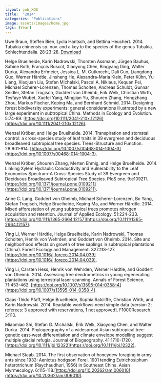 ```yaml
---
layout: pub_XGS
title:  "2014"
categories: "Publications"
image: assets/images/home.jpg
tags: [Year]
---
```

Uwe Braun, Steffen Bien, Lydia Hantsch, and Bettina Heuchert. 2014. Tubakia chinensis sp. nov. and a key to the species of the genus Tubakia. Schlechtendalia. 28:23-28. [Download](https://public.bibliothek.uni-halle.de/index.php/schlechtendalia/article/view/646)


Helge Bruelheide, Karin Nadrowski, Thorsten Assmann, Jürgen Bauhus, Sabine Both, François Buscot, Xiaoyong Chen, Bingyang Ding, Walter Durka, Alexandra Erfmeier, Jessica L. M. Gutknecht, Dali Guo, Liangdong Guo, Werner Härdtle, Jinsheng He, Alexandra-Maria Klein, Peter Kühn, Yu Liang, Xiaojuan Liu, Stefan Michalski, Pascal A. Niklaus, Kequan Pei, Michael Scherer-Lorenzen, Thomas Scholten, Andreas Schuldt, Gunnar Seidler, Stefan Trogisch, Goddert von Oheimb, Erik Welk, Christian Wirth, Tesfaye Wubet, Xuefei Yang, Mingjian Yu, Shouren Zhang, Hongzhang Zhou, Markus Fischer, Keping Ma, and Bernhard Schmid. 2014. Designing forest biodiversity experiments: general considerations illustrated by a new large experiment in subtropical China. Methods in Ecology and Evolution. 5:74-89. [https://doi.org/10.1111/2041-210x.12126](https://doi.org/10.1111/2041-210x.12126).


Wenzel Kröber, and Helge Bruelheide. 2014. Transpiration and stomatal control: a cross-species study of leaf traits in 39 evergreen and deciduous broadleaved subtropical tree species. Trees-Structure and Function. 28:901-914. [https://doi.org/10.1007/s00468-014-1004-3](https://doi.org/10.1007/s00468-014-1004-3).


Wenzel Kröber, Shouren Zhang, Merten Ehmig, and Helge Bruelheide. 2014. Linking Xylem Hydraulic Conductivity and Vulnerability to the Leaf Economics Spectrum-A Cross-Species Study of 39 Evergreen and Deciduous Broadleaved Subtropical Tree Species. PloS one. 9:e109211. [https://doi.org/10.1371/journal.pone.0109211](https://doi.org/10.1371/journal.pone.0109211).


Anne C. Lang, Goddert von Oheimb, Michael Scherer-Lorenzen, Bo Yang, Stefan Trogisch, Helge Bruelheide, Keping Ma, and Werner Härdtle. 2014. Mixed afforestation of young subtropical trees promotes nitrogen acquisition and retention. Journal of Applied Ecology. 51:224-233. [https://doi.org/10.1111/1365-2664.12157](https://doi.org/10.1111/1365-2664.12157).


Ying Li, Werner Härdtle, Helge Bruelheide, Karin Nadrowski, Thomas Scholten, Henrik von Wehrden, and Goddert von Oheimb. 2014. Site and neighborhood effects on growth of tree saplings in subtropical plantations (China). Forest Ecology and Management. 327:118-127. [https://doi.org/10.1016/j.foreco.2014.04.039](https://doi.org/10.1016/j.foreco.2014.04.039).


Ying Li, Carsten Hess, Henrik von Wehrden, Werner Härdtle, and Goddert von Oheimb. 2014. Assessing tree dendrometrics in young regenerating plantations using terrestrial laser scanning. Annals of Forest Science. 71:453-462. [https://doi.org/10.1007/s13595-014-0358-4](https://doi.org/10.1007/s13595-014-0358-4).


Claas-Thido Pfaff, Helge Bruelheide, Sophia Ratcliffe, Christian Wirth, and Karin Nadrowski. 2014. Readable workflows need simple data [version 2; referees: 3 approved with reservations, 1 not approved]. F1000Research. 3:110.


Miaomiao Shi, Stefan G. Michalski, Erik Welk, Xiaoyong Chen, and Walter Durka. 2014. Phylogeography of a widespread Asian subtropical tree: genetic east-west differentiation and climate envelope modelling suggest multiple glacial refugia. Journal of Biogeography. 41:1710-1720. [https://doi.org/10.1111/jbi.12322](https://doi.org/10.1111/jbi.12322).


Michael Staab. 2014. The first observation of honeydew foraging in army ants since 1933: Aenictus hodgsoni Forel, 1901 tending Eutrichosiphum heterotrichum (Raychaudhuri, 1956) in Southeast China. Asian Myrmecology. 6:115-118.[https://doi.org/10.20362/am.006010](https://doi.org/10.20362/am.006010).
